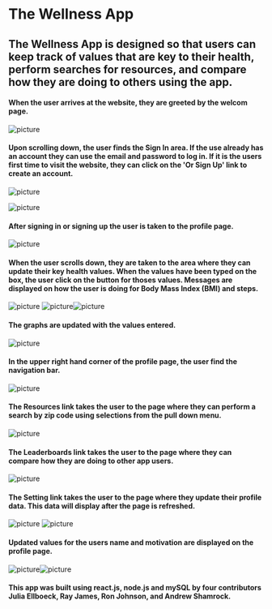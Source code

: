 # The Wellness App

## The Wellness App is designed so that users can keep track of values that are key to their health, perform searches for resources, and compare how they are doing to others using the app.

#### When the user arrives at the website, they are greeted by the welcom page.

![picture](/client/src/assets/img/welcome.png)

#### Upon scrolling down, the user finds the Sign In area. If the use already has an account they can use the email and password to log in. If it is the users first time to visit the website, they can click on the 'Or Sign Up' link to create an account.

![picture](/client/src/assets/img/signin.png)

![picture](/client/src/assets/img/signup.png)

#### After signing in or signing up the user is taken to the profile page.

![picture](/client/src/assets/img/profile-load.png)

#### When the user scrolls down, they are taken to the area where they can update their key health values. When the values have been typed on the box, the user click on the button for thoses values. Messages are displayed on how the user is doing for Body Mass Index (BMI) and steps.

![picture](/client/src/assets/img/profile-data.png)
![picture](/client/src/assets/img/profile-bmi.png)![picture](/client/src/assets/img/profile-steps.png)

#### The graphs are updated with the values entered.

![picture](/client/src/assets/img/profile-graphs.png)

#### In the upper right hand corner of the profile page, the user find the navigation bar.

![picture](/client/src/assets/img/profile-nav.png)

#### The Resources link takes the user to the page where they can perform a search by zip code using selections from the pull down menu.

![picture](/client/src/assets/img/resources.png)

#### The Leaderboards link takes the user to the page where they can compare how they are doing to other app users.

![picture](/client/src/assets/img/leaderboards.png)

#### The Setting link takes the user to the page where they update their profile data. This data will display after the page is refreshed.

![picture](/client/src/assets/img/profile-entry.png)
![picture](/client/src/assets/img/profile-entered.png)

#### Updated values for the users name and motivation are displayed on the profile page.

![picture](/client/src/assets/img/name.png)![picture](/client/src/assets/img/motivation.png)

#### This app was built using react.js, node.js and mySQL by four contributors Julia Ellboeck, Ray James, Ron Johnson, and Andrew Shamrock.






